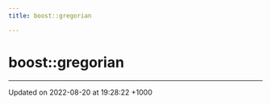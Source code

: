 ```yaml
---
title: boost::gregorian

---
```


# boost::gregorian








-------------------------------

Updated on 2022-08-20 at 19:28:22 +1000